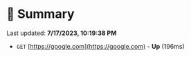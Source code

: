 # 📖 Summary
Last updated: **7/17/2023, 10:19:38 PM**

- `GET` [https://google.com](https://google.com) - **Up** (196ms)
